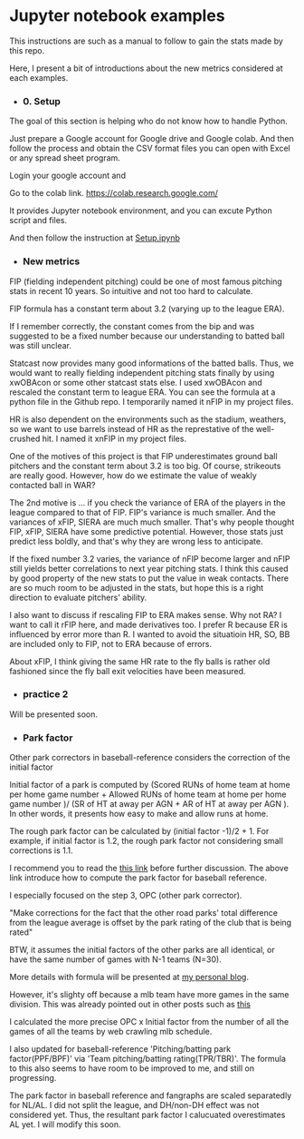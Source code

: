# Jupyter notebook examples 

This instructions are such as a manual to follow to gain the stats made by this repo. 

Here, I present a bit of introductions about the new metrics considered at each examples. 


- ### 0. Setup 

The goal of this section is helping who do not know how to handle Python. 

Just prepare a Google account for Google drive and Google colab. And then follow the process and obtain the CSV format files you can open with Excel or any spread sheet program.    

Login your google account and 

Go to the colab link. https://colab.research.google.com/

It provides Jupyter notebook environment, and you can excute Python script and files. 

And then follow the instruction at [Setup.ipynb](https://github.com/physhik/baseball_lab/blob/master/practice/Setup.ipynb)


- ### New metrics 

FIP (fielding independent pitching) could be one of most famous pitching stats in recent 10 years. So intuitive and not too hard to calculate. 

FIP formula has a constant term about 3.2 (varying up to the league ERA).

If I remember correctly, the constant comes from the bip and was suggested to be a fixed number because our understanding to batted ball was still unclear. 

Statcast now provides many good informations of the batted balls. Thus, we would want to really fielding independent pitching stats finally by using xwOBAcon or some other statcast stats else. I used xwOBAcon and rescaled the constant term to league ERA. You can see the formula at a python file in the Github repo. I temporarily named it nFIP in my project files. 

HR is also dependent on the environments such as the stadium, weathers, so we want to use barrels instead of HR as the represtative of the well-crushed hit. I named it xnFIP in my project files. 


One of the motives of this project is that FIP underestimates ground ball pitchers and the constant term about 3.2 is too big. Of course, strikeouts are really good. However, how do we estimate the value of weakly contacted ball in WAR?

The 2nd motive is ... if you check the variance of ERA of the players in the league compared to that of FIP. FIP's variance is much smaller. And the variances of xFIP, SIERA are much much smaller. That's why people thought FIP, xFIP, SIERA have some predictive potential. However, those stats just predict less boldly, and that's why they are wrong less to anticipate.

If the fixed number 3.2 varies, the variance of nFIP become larger and nFIP still yields better correlations to next year pitching stats. I think this caused by good property of the new stats to put the value in weak contacts. There are so much room to be adjusted in the stats, but hope this is a right direction to evaluate pitchers' ability. 

I also want to discuss if rescaling FIP to ERA makes sense. Why not RA? I want to call it rFIP here, and made derivatives too.  I prefer R because ER is influenced by error more than R. I wanted to avoid the situatioin HR, SO, BB are included only to FIP, not to ERA because of errors.

About xFIP, I think giving the same HR rate to the fly balls is rather old fashioned since the fly ball exit velocities have been measured.

- ### practice 2

Will be presented soon. 


- ### Park factor 

Other park correctors in baseball-reference considers the correction of the initial factor 

Initial factor of a park is computed by (Scored RUNs of home team at home per home game number + Allowed RUNs of home team at home per home game number )/ (SR of HT at away per AGN + AR of HT at away per AGN ). In other words, it presents how easy to make and allow runs at home.

The rough park factor can be calculated by (initial factor -1)/2 + 1. For example, if initial factor is 1.2, the rough park factor not considering small corrections is 1.1.

I recommend you to read the [this link](https://www.baseball-reference.com/about/parkadjust.shtml) before further discussion. The above link introduce how to compute the park factor for baseball reference. 

I especially focused on the step 3, OPC (other park corrector).

"Make corrections for the fact that the other road parks' total difference from the league average is offset by the park rating of the club that is being rated"

BTW, it assumes the initial factors of the other parks are all identical, or have the same number of games with N-1 teams (N=30).

More details with formula will be presented at [my personal blog](http://physhik.com/opc/).

However, it's slighty off because a mlb team have more games in the same division. This was already pointed out in other posts such as [this](https://www.reddit.com/r/Sabermetrics/comments/4kjlw9/are_park_factors_real/) 

I calculated the more precise OPC x Initial factor from the number of all the games of all the teams by web crawling mlb schedule.

I also updated for baseball-reference 'Pitching/batting park factor(PPF/BPF)' via 'Team pitching/batting rating(TPR/TBR)'. The formula to this also seems to have room to be improved to me, and still on progressing. 

The park factor in baseball reference and fangraphs are scaled separatedly for NL/AL. I did not split the league, and DH/non-DH effect was not considered yet. Thus, the resultant park factor I calucuated overestimates AL yet. I will modify this soon. 
